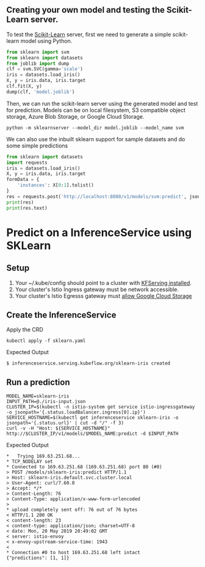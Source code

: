 ## Creating your own model and testing the Scikit-Learn server.

To test the [Scikit-Learn](https://scikit-learn.org/stable/) server, first we need to generate a simple scikit-learn model using Python. 

```python
from sklearn import svm
from sklearn import datasets
from joblib import dump
clf = svm.SVC(gamma='scale')
iris = datasets.load_iris()
X, y = iris.data, iris.target
clf.fit(X, y)
dump(clf, 'model.joblib')
```

Then, we can run the scikit-learn server using the generated model and test for prediction. Models can be on local filesystem, S3 compatible object storage, Azure Blob Storage, or Google Cloud Storage.

```shell
python -m sklearnserver --model_dir model.joblib --model_name svm
```

We can also use the inbuilt sklearn support for sample datasets and do some simple predictions

```python
from sklearn import datasets
import requests
iris = datasets.load_iris()
X, y = iris.data, iris.target
formData = {
    'instances': X[0:1].tolist()
}
res = requests.post('http://localhost:8080/v1/models/svm:predict', json=formData)
print(res)
print(res.text)
```

# Predict on a InferenceService using SKLearn

## Setup
1. Your ~/.kube/config should point to a cluster with [KFServing installed](https://github.com/kubeflow/kfserving/blob/master/docs/DEVELOPER_GUIDE.md#deploy-kfserving).
2. Your cluster's Istio Ingress gateway must be network accessible.
3. Your cluster's Istio Egresss gateway must [allow Google Cloud Storage](https://knative.dev/docs/serving/outbound-network-access/)

## Create the InferenceService

Apply the CRD
```
kubectl apply -f sklearn.yaml
```

Expected Output
```
$ inferenceservice.serving.kubeflow.org/sklearn-iris created
```
## Run a prediction

```
MODEL_NAME=sklearn-iris
INPUT_PATH=@./iris-input.json
CLUSTER_IP=$(kubectl -n istio-system get service istio-ingressgateway -o jsonpath='{.status.loadBalancer.ingress[0].ip}')
SERVICE_HOSTNAME=$(kubectl get inferenceservice sklearn-iris -o jsonpath='{.status.url}' | cut -d "/" -f 3)
curl -v -H "Host: ${SERVICE_HOSTNAME}" http://$CLUSTER_IP/v1/models/$MODEL_NAME:predict -d $INPUT_PATH
```

Expected Output

```
*   Trying 169.63.251.68...
* TCP_NODELAY set
* Connected to 169.63.251.68 (169.63.251.68) port 80 (#0)
> POST /models/sklearn-iris:predict HTTP/1.1
> Host: sklearn-iris.default.svc.cluster.local
> User-Agent: curl/7.60.0
> Accept: */*
> Content-Length: 76
> Content-Type: application/x-www-form-urlencoded
>
* upload completely sent off: 76 out of 76 bytes
< HTTP/1.1 200 OK
< content-length: 23
< content-type: application/json; charset=UTF-8
< date: Mon, 20 May 2019 20:49:02 GMT
< server: istio-envoy
< x-envoy-upstream-service-time: 1943
<
* Connection #0 to host 169.63.251.68 left intact
{"predictions": [1, 1]}
```
